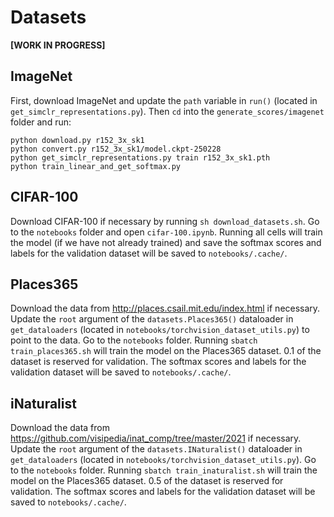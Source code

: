 # Datasets

**[WORK IN PROGRESS]**

## ImageNet

First, download ImageNet and update the `path` variable in `run()` (located in `get_simclr_representations.py`). Then `cd` into the `generate_scores/imagenet` folder and run:

```
python download.py r152_3x_sk1
python convert.py r152_3x_sk1/model.ckpt-250228
python get_simclr_representations.py train r152_3x_sk1.pth
python train_linear_and_get_softmax.py
```

## CIFAR-100

Download CIFAR-100 if necessary by running `sh download_datasets.sh`. 
Go to the `notebooks` folder and open `cifar-100.ipynb`. Running all cells will train the model (if we have not already trained) and save the softmax scores and labels for the validation dataset will be saved to `notebooks/.cache/`.

## Places365

Download the data from http://places.csail.mit.edu/index.html if necessary. Update the `root` argument of the `datasets.Places365()` dataloader in `get_dataloaders` (located in `notebooks/torchvision_dataset_utils.py`) to point to the data.
Go to the `notebooks` folder. Running `sbatch train_places365.sh` will train the model on the Places365 dataset. 0.1 of the dataset is reserved for validation. The softmax scores and labels for the validation dataset will be saved to `notebooks/.cache/`.

## iNaturalist
Download the data from https://github.com/visipedia/inat_comp/tree/master/2021 if necessary. Update the `root` argument of the `datasets.INaturalist()` dataloader in `get_dataloaders` (located in `notebooks/torchvision_dataset_utils.py`).
Go to the `notebooks` folder. Running `sbatch train_inaturalist.sh` will train the model on the Places365 dataset. 0.5 of the dataset is reserved for validation. The softmax scores and labels for the validation dataset will be saved to `notebooks/.cache/`.